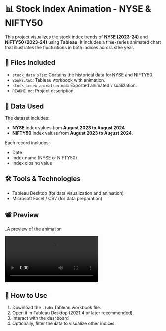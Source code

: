 # 📊 Stock Index Animation - NYSE & NIFTY50

This project visualizes the stock index trends of **NYSE (2023-24)** and **NIFTY50 (2023-24)** using **Tableau**. It includes a time-series animated chart that illustrates the fluctuations in both indices across sthe year.

## 📁 Files Included

- `stock_data.xlsx`: Contains the historical data for NYSE and NIFTY50.
- `Book2.twb`: Tableau workbook with animation.
- `stock_index_animation.mp4`: Exported animated visualization.
- `README.md`: Project description.

## 📅 Data Used

The dataset includes:
- **NYSE** index values from **August 2023 to August 2024**.
- **NIFTY50** index values from **August 2023 to August 2024**.

Each record includes:
- Date
- Index name (NYSE or NIFTY50)
- Index closing value

## 🛠 Tools & Technologies

- Tableau Desktop (for data visualization and animation)
- Microsoft Excel / CSV (for data preparation)

## 📽️ Preview

_A preview of the animation

![Animation Preview](https://github.com/swizel012/NIFTY50-vs-NYSE/blob/main/animation.mp4)  

## 📌 How to Use

1. Download the `.twbx` Tableau workbook file.
2. Open it in Tableau Desktop (2021.4 or later recommended).
3. Interact with the dashboard
4. Optionally, filter the data to visualize other indices.


